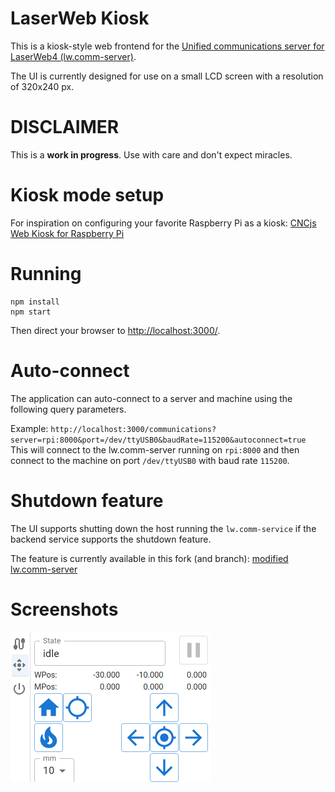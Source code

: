 # LaserWeb Kiosk

This is a kiosk-style web frontend for the [Unified communications server for LaserWeb4 (lw.comm-server)](https://github.com/LaserWeb/lw.comm-server).

The UI is currently designed for use on a small LCD screen with a resolution of 320x240 px.

# DISCLAIMER

This is a __work in progress__. Use with care and don't expect miracles.

# Kiosk mode setup

For inspiration on configuring your favorite Raspberry Pi as a kiosk: [CNCjs Web Kiosk for Raspberry Pi](https://github.com/cncjs/cncjs-pendant-lcd#setup-web-kiosk-wip---subject-to-change)

# Running

```
npm install
npm start
```
Then direct your browser to [http://localhost:3000/](http://localhost:3000/).

# Auto-connect

The application can auto-connect to a server and machine using the following query parameters.

Example:
`http://localhost:3000/communications?server=rpi:8000&port=/dev/ttyUSB0&baudRate=115200&autoconnect=true`
This will connect to the lw.comm-server running on `rpi:8000` and then connect to the machine on port `/dev/ttyUSB0` with baud rate `115200`.

# Shutdown feature

The UI supports shutting down the host running the `lw.comm-service` if the backend service supports the shutdown feature.

The feature is currently available in this fork (and branch): [modified lw.comm-server](https://github.com/jarnfast/lw.comm-server/tree/feature/enable-shutdown)

# Screenshots

![laserweb-kiosk-control-320x240.png](https://github.com/jarnfast/laserweb-kiosk/raw/main/media/laserweb-kiosk-control-320x240.png)